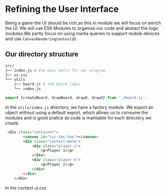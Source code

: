 # Refining the User Interface
Being a game the UI should be rich,so this in module we will focus on enrich the UI.
We will use ES6 Modules to organize our code and abstact the logic modules.We partly focus on using media queries to support mobile devices and use `CanvasRenderingContext2D`.

## Our directory structure
```bash
src/
├── index.js # the main entry for our program.
├── ui.css
└── utils
    ├── board.js # the board logic
    └── index.js
```

```js
export {createBoard, drawBoard, drawO, drawX} from './board.js'; 
```
In the `utils/index.js` directory, we have a factory module. We export an object without using a default export, which allows us to consume the modules and is good pratice as code is maintable for each directory we create.



```html
 <div class="container">
        <canvas id="tic-tac-toe"></canvas>
        <div class="context-menu">
            <div class="player-x">
                <p>Player 1</p>
            </div>
            <div class="player-o">
                <p>Player 2</p>
            </div>
        </div>
    </div>
```

In the context ui.css 
